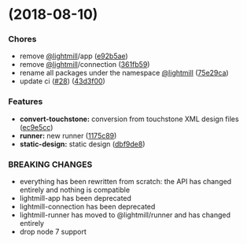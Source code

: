 <a name=""></a>
# [](https://github.com/QuentinRoy/lightmill-js/compare/v2.0.0...v) (2018-08-10)


### Chores

* remove [@lightmill](https://github.com/lightmill)/app ([e92b5ae](https://github.com/QuentinRoy/lightmill-js/commit/e92b5ae))
* remove [@lightmill](https://github.com/lightmill)/connection ([361fb59](https://github.com/QuentinRoy/lightmill-js/commit/361fb59))
* rename all packages under the namespace [@lightmill](https://github.com/lightmill) ([75e29ca](https://github.com/QuentinRoy/lightmill-js/commit/75e29ca))
* update ci ([#28](https://github.com/QuentinRoy/lightmill-js/issues/28)) ([43d3f00](https://github.com/QuentinRoy/lightmill-js/commit/43d3f00))


### Features

* **convert-touchstone:** conversion from touchstone XML design files ([ec9e5cc](https://github.com/QuentinRoy/lightmill-js/commit/ec9e5cc))
* **runner:** new runner ([1175c89](https://github.com/QuentinRoy/lightmill-js/commit/1175c89))
* **static-design:** static design ([dbf9de8](https://github.com/QuentinRoy/lightmill-js/commit/dbf9de8))


### BREAKING CHANGES

* everything has been rewritten from scratch: the API has changed entirely and nothing is compatible
* lightmill-app has been deprecated
* lightmill-connection has been deprecated
* lightmill-runner has moved to @lightmill/runner and has changed entirely
* drop node 7 support
